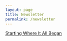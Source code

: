 ```yaml
---
layout: page
title: Newsletter
permalink: /newsletter
---
```

<a href="https://jcentercreation.github.io/JekyllPersonalWeb/newsletter/11/04/2021/Newsletter.html">Starting Where It All Began</a>